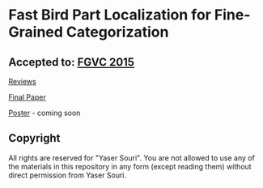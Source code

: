 # Fast Bird Part Localization for Fine-Grained Categorization
## Accepted to: [FGVC 2015](https://sites.google.com/site/thirdworkshoponfgvc/)

[Reviews](https://rawgit.com/yassersouri/fgvc2015-paper/master/reviews/index.html)

[Final Paper]()

[Poster]() - coming soon

## Copyright
All rights are reserved for "Yaser Souri". You are not allowed to use any of the materials in this repository in any form (except reading them) without direct permission from Yaser Souri.
